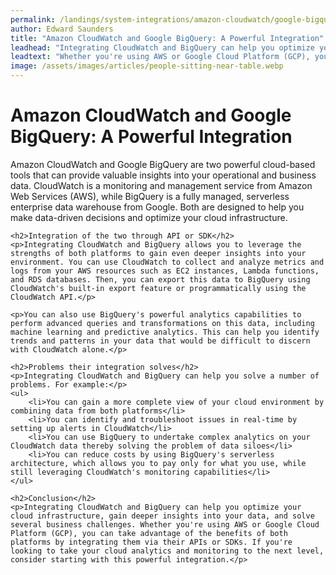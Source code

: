 ```yaml
---
permalink: /landings/system-integrations/amazon-cloudwatch/google-bigquery
author: Edward Saunders
title: "Amazon CloudWatch and Google BigQuery: A Powerful Integration"
leadhead: "Integrating CloudWatch and BigQuery can help you optimize your cloud infrastructure, gain deeper insights into your data, and solve several business challenges"
leadtext: "Whether you're using AWS or Google Cloud Platform (GCP), you can take advantage of the benefits of both platforms by integrating them via their APIs or SDKs. If you're looking to take your cloud analytics and monitoring to the next level, consider starting with this powerful integration."
image: /assets/images/articles/people-sitting-near-table.webp
---
```

<div class="arttext">	<h1>Amazon CloudWatch and Google BigQuery: A Powerful Integration</h1>
	<p>Amazon CloudWatch and Google BigQuery are two powerful cloud-based tools that can provide valuable insights into your operational and business data. CloudWatch is a monitoring and management service from Amazon Web Services (AWS), while BigQuery is a fully managed, serverless enterprise data warehouse from Google. Both are designed to help you make data-driven decisions and optimize your cloud infrastructure.</p> 

	<h2>Integration of the two through API or SDK</h2>
	<p>Integrating CloudWatch and BigQuery allows you to leverage the strengths of both platforms to gain even deeper insights into your environment. You can use CloudWatch to collect and analyze metrics and logs from your AWS resources such as EC2 instances, Lambda functions, and RDS databases. Then, you can export this data to BigQuery using CloudWatch's built-in export feature or programmatically using the CloudWatch API.</p>

	<p>You can also use BigQuery's powerful analytics capabilities to perform advanced queries and transformations on this data, including machine learning and predictive analytics. This can help you identify trends and patterns in your data that would be difficult to discern with CloudWatch alone.</p>

	<h2>Problems their integration solves</h2>
	<p>Integrating CloudWatch and BigQuery can help you solve a number of problems. For example:</p>
	<ul>
		<li>You can gain a more complete view of your cloud environment by combining data from both platforms</li>
		<li>You can identify and troubleshoot issues in real-time by setting up alerts in CloudWatch</li>
		<li>You can use BigQuery to undertake complex analytics on your CloudWatch data thereby solving the problem of data siloes</li>
		<li>You can reduce costs by using BigQuery's serverless architecture, which allows you to pay only for what you use, while still leveraging CloudWatch's monitoring capabilities</li>
	</ul>

	<h2>Conclusion</h2>
	<p>Integrating CloudWatch and BigQuery can help you optimize your cloud infrastructure, gain deeper insights into your data, and solve several business challenges. Whether you're using AWS or Google Cloud Platform (GCP), you can take advantage of the benefits of both platforms by integrating them via their APIs or SDKs. If you're looking to take your cloud analytics and monitoring to the next level, consider starting with this powerful integration.</p>
</div>